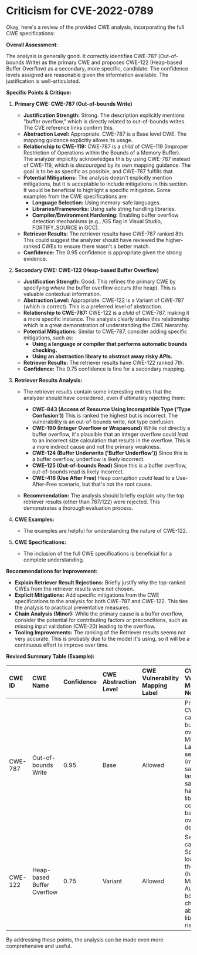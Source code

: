 # Criticism for CVE-2022-0789

Okay, here's a review of the provided CWE analysis, incorporating the full CWE specifications:

**Overall Assessment:**

The analysis is generally good.  It correctly identifies CWE-787 (Out-of-bounds Write) as the primary CWE and proposes CWE-122 (Heap-based Buffer Overflow) as a secondary, more specific, candidate. The confidence levels assigned are reasonable given the information available. The justification is well-articulated.

**Specific Points & Critique:**

1.  **Primary CWE: CWE-787 (Out-of-bounds Write)**

    *   **Justification Strength:** Strong.  The description explicitly mentions "buffer overflow," which is directly related to out-of-bounds writes. The CVE reference links confirm this.
    *   **Abstraction Level:**  Appropriate. CWE-787 is a Base level CWE.  The mapping guidance explicitly allows its usage.
    *   **Relationship to CWE-119:** CWE-787 is a *child* of CWE-119 (Improper Restriction of Operations within the Bounds of a Memory Buffer).  The analyzer implicitly acknowledges this by using CWE-787 instead of CWE-119, which is *discouraged* by its own mapping guidance.  The goal is to be as specific as possible, and CWE-787 fulfills that.
    *   **Potential Mitigations:** The analysis doesn't explicitly mention mitigations, but it is acceptable to include mitigations in this section. It would be beneficial to highlight a specific mitigation. Some examples from the CWE specifications are:
        *   **Language Selection:** Using memory-safe languages.
        *   **Libraries/Frameworks:**  Using safe string handling libraries.
        *   **Compiler/Environment Hardening:** Enabling buffer overflow detection mechanisms (e.g., /GS flag in Visual Studio, FORTIFY_SOURCE in GCC).
    *   **Retriever Results:** The retriever results have CWE-787 ranked 8th. This could suggest the analyzer should have reviewed the higher-ranked CWEs to ensure there wasn't a better match.
    *   **Confidence:** The 0.95 confidence is appropriate given the strong evidence.

2.  **Secondary CWE: CWE-122 (Heap-based Buffer Overflow)**

    *   **Justification Strength:** Good. This refines the primary CWE by specifying *where* the buffer overflow occurs (the heap).  This is valuable contextual information.
    *   **Abstraction Level:** Appropriate.  CWE-122 is a Variant of CWE-787 (which is correct). This is a preferred level of abstraction.
    *   **Relationship to CWE-787:** CWE-122 is a *child* of CWE-787, making it a more specific instance. The analysis clearly states this relationship which is a great demonstration of understanding the CWE hierarchy.
    *   **Potential Mitigations:** Similar to CWE-787, consider adding specific mitigations, such as:
        *   **Using a language or compiler that performs automatic bounds checking.**
        *   **Using an abstraction library to abstract away risky APIs.**
    *   **Retriever Results:** The retriever results have CWE-122 ranked 7th.
    *   **Confidence:** The 0.75 confidence is fine for a secondary mapping.

3.  **Retriever Results Analysis:**

    *   The retriever results contain some interesting entries that the analyzer should have considered, even if ultimately rejecting them:
        *   **CWE-843 (Access of Resource Using Incompatible Type ('Type Confusion'))** This is ranked the highest but is incorrect. The vulnerability is an out-of-bounds write, not type confusion.
        *   **CWE-190 (Integer Overflow or Wraparound)** While not directly a buffer overflow, it's plausible that an integer overflow could *lead* to an incorrect size calculation that results in the overflow. This is a more indirect cause and not the primary weakness.
        *   **CWE-124 (Buffer Underwrite ('Buffer Underflow'))** Since this is a buffer overflow, underflow is likely incorrect.
        *   **CWE-125 (Out-of-bounds Read)** Since this is a buffer overflow, out-of-bounds read is likely incorrect.
        *   **CWE-416 (Use After Free)**  Heap corruption *could* lead to a Use-After-Free scenario, but that's not the root cause.

    *   **Recommendation:** The analysis should briefly explain *why* the top retriever results (other than 787/122) were rejected.  This demonstrates a thorough evaluation process.

4.  **CWE Examples:**

    *   The examples are helpful for understanding the nature of CWE-122.

5.  **CWE Specifications:**

    *   The inclusion of the full CWE specifications is beneficial for a complete understanding.

**Recommendations for Improvement:**

*   **Explain Retriever Result Rejections:** Briefly justify why the top-ranked CWEs from the retriever results were *not* chosen.
*   **Explicit Mitigations:** Add specific mitigations from the CWE specifications to the analysis for both CWE-787 and CWE-122.  This ties the analysis to practical preventative measures.
*   **Chain Analysis (Minor):** While the primary cause is a buffer overflow, consider the potential for contributing factors or preconditions, such as missing input validation (CWE-20) leading to the overflow.
*   **Tooling Improvements:** The ranking of the Retriever results seems not very accurate. This is probably due to the model it's using, so it will be a continuous effort to improve over time.

**Revised Summary Table (Example):**

| CWE ID  | CWE Name                     | Confidence | CWE Abstraction Level | CWE Vulnerability Mapping Label | CWE-Vulnerability Mapping Notes                                                                                                                                                                  |
| :------ | :--------------------------- | :--------- | :-------------------- | :-------------------------------- | :----------------------------------------------------------------------------------------------------------------------------------------------------------------------------------------------- |
| CWE-787 | Out-of-bounds Write          | 0.95       | Base                  | Allowed                           | Primary CWE. Root cause of the buffer overflow. Mitigations: Language selection (memory-safe languages), safe string handling libraries, compiler-based overflow detection.                   |
| CWE-122 | Heap-based Buffer Overflow | 0.75       | Variant               | Allowed                           | Secondary candidate. Specifies the location of the buffer (heap).  Mitigations: Automatic bounds checking, abstraction libraries for risky APIs.                                          |

By addressing these points, the analysis can be made even more comprehensive and useful.